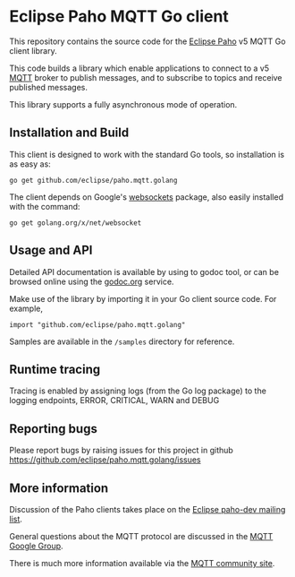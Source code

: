 Eclipse Paho MQTT Go client
===========================


This repository contains the source code for the [Eclipse Paho](http://eclipse.org/paho) v5 MQTT Go client library. 

This code builds a library which enable applications to connect to a v5 [MQTT](http://mqtt.org) broker to publish messages, and to subscribe to topics and receive published messages.

This library supports a fully asynchronous mode of operation.


Installation and Build
----------------------

This client is designed to work with the standard Go tools, so installation is as easy as:

```
go get github.com/eclipse/paho.mqtt.golang
```

The client depends on Google's [websockets](https://godoc.org/golang.org/x/net/websocket) package, 
also easily installed with the command:

```
go get golang.org/x/net/websocket
```


Usage and API
-------------

Detailed API documentation is available by using to godoc tool, or can be browsed online
using the [godoc.org](http://godoc.org/github.com/eclipse/paho.mqtt.golang) service.

Make use of the library by importing it in your Go client source code. For example,
```
import "github.com/eclipse/paho.mqtt.golang"
```

Samples are available in the `/samples` directory for reference.


Runtime tracing
---------------

Tracing is enabled by assigning logs (from the Go log package) to the logging endpoints, ERROR, CRITICAL, WARN and DEBUG


Reporting bugs
--------------

Please report bugs by raising issues for this project in github https://github.com/eclipse/paho.mqtt.golang/issues 


More information
----------------

Discussion of the Paho clients takes place on the [Eclipse paho-dev mailing list](https://dev.eclipse.org/mailman/listinfo/paho-dev).

General questions about the MQTT protocol are discussed in the [MQTT Google Group](https://groups.google.com/forum/?hl=en-US&fromgroups#!forum/mqtt).

There is much more information available via the [MQTT community site](http://mqtt.org).
